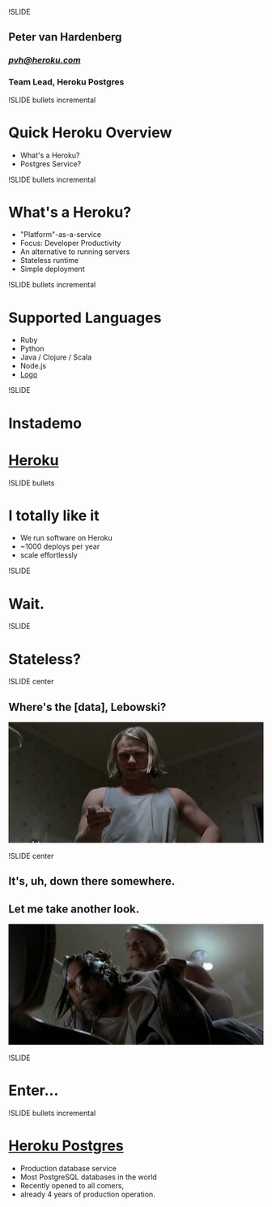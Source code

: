 !SLIDE
## Peter van Hardenberg ##
### *pvh@heroku.com* ###
### Team Lead, Heroku Postgres ###

!SLIDE bullets incremental
# Quick Heroku Overview
* What's a Heroku?
* Postgres Service?

!SLIDE bullets incremental
# What's a Heroku? #

* "Platform"-as-a-service
* Focus: Developer Productivity
* An alternative to running servers
* Stateless runtime
* Simple deployment

!SLIDE bullets incremental
# Supported Languages
* Ruby
* Python
* Java / Clojure / Scala
* Node.js
* [Logo](http://cranes.heroku.com/)

!SLIDE

# Instademo
# [Heroku](http://heroku.com)

!SLIDE bullets

# I totally like it
* We run software on Heroku
* ~1000 deploys per year
* scale effortlessly

!SLIDE

# Wait.

!SLIDE

# Stateless?

!SLIDE center

## Where's the [data], Lebowski?
![Treehorn Thug](where.jpg)

!SLIDE center

## It's, uh, down there somewhere.
## Let me take another look.
![Wet Lebowski](down.jpg)

!SLIDE

# Enter...

!SLIDE bullets incremental
# [Heroku Postgres](http://postgres.heroku.com) #

* Production database service
* Most PostgreSQL databases in the world
* Recently opened to all comers,
* already 4 years of production operation.


